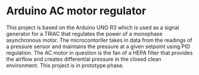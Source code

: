 # Arduino AC motor regulator

This project is based on the Arduino UNO R3 which is used as a signal generator for a TRIAC that regulates the power of a monophase asynchronous motor.
The microcontorller takes in data from the readings of a pressure sensor and maintains the pressure at a given setpoint using PID regulation.
The AC motor in question is the fan of a HEPA filter that provides the airflow and creates differential pressure in the closed clean environment.
This project is in prototype phase.
